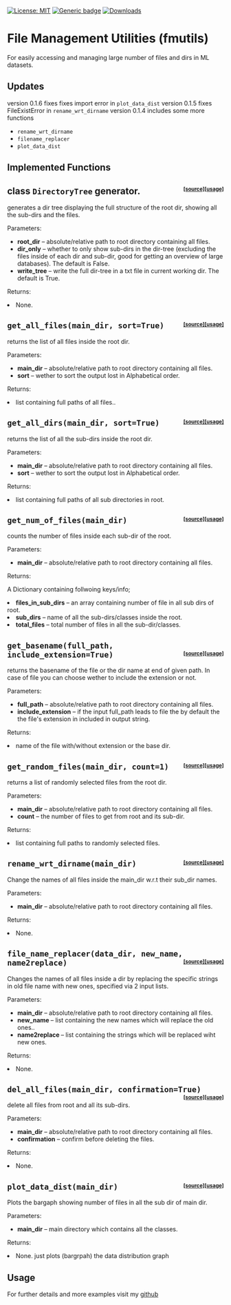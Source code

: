 
[![License: MIT](https://img.shields.io/badge/License-MIT-green.svg)](https://opensource.org/licenses/MIT)
 [![Generic badge](https://img.shields.io/badge/Version-0.1.6-red.svg)](https://shields.io/) [![Downloads](https://pepy.tech/badge/fmutils)](https://pepy.tech/project/fmutils)

# File Management Utilities (fmutils)

For easily accessing and managing large number of files and dirs in ML datasets.
## Updates
version 0.1.6 fixes
fixes import error in `plot_data_dist`
version 0.1.5 fixes
FileExistError in `rename_wrt_dirname`
version 0.1.4 includes some more functions
* `rename_wrt_dirname`
* `filename_replacer`
* `plot_data_dist`
## Implemented Functions
class `DirectoryTree` generator. <div style="float: right; font-size: 12px;">[[source]](https://github.com/Mr-TalhaIlyas/FMUtils/blob/722bf3f7312eb076b1be5108601ba32a8d2339dc/scripts/utils/directorytree.py#L20)[[usage]](https://github.com/Mr-TalhaIlyas/FMUtils#fmutils)</div>
----

generates a dir tree displaying the full structure of the root dir, showing all the sub-dirs and the files.

<tbody valign="top">
<tr class="field-odd field"><th class="field-name">Parameters:</th><td class="field-body"><ul class="first simple">
<li><strong>root_dir</strong> – absolute/relative path to root directory containing all files.</li>
<li><strong>dir_only</strong> – whether to only show sub-dirs in the dir-tree (excluding the files inside of each dir and sub-dir, good for getting an overview of large databases). The default is False.</li>
<li><strong>write_tree</strong> – write the full dir-tree in a txt file in current working dir. The default is True.</li>
</ul>
</td>
</tr>
<tr class="field-even field"><th class="field-name">Returns:</th><td class="field-body"><p class="first last"><li>None.</li></p>
</td>
</tr>
</tbody>


`get_all_files(main_dir, sort=True)` <div style="float: right; font-size: 12px;">[[source]](https://github.com/Mr-TalhaIlyas/FMUtils/blob/main/scripts/fmutils.py#L23)[[usage]](https://github.com/Mr-TalhaIlyas/FMUtils#fmutils)</div>
----
returns the list of all files inside the root dir.
<tbody valign="top">
<tr class="field-odd field"><th class="field-name">Parameters:</th><td class="field-body"><ul class="first simple">
<li><strong>main_dir</strong> – absolute/relative path to root directory containing all files.</li>
<li><strong>sort</strong> – wether to sort the output lost in Alphabetical order.</li>
</ul>
</td>
</tr>
<tr class="field-even field"><th class="field-name">Returns:</th><td class="field-body"><p class="first last"><li>list containing full paths of all files..</li></p>
</td>
</tr>
</tbody>



`get_all_dirs(main_dir, sort=True)` <div style="float: right; font-size: 12px;">[[source]](https://github.com/Mr-TalhaIlyas/FMUtils/blob/722bf3f7312eb076b1be5108601ba32a8d2339dc/scripts/fmutils.py#L46)[[usage]](https://github.com/Mr-TalhaIlyas/FMUtils#fmutils)</div>
---
returns the list of all the sub-dirs inside the root dir.
<tbody valign="top">
<tr class="field-odd field"><th class="field-name">Parameters:</th><td class="field-body"><ul class="first simple">
<li><strong>main_dir</strong> – absolute/relative path to root directory containing all files.</li>
<li><strong>sort</strong> – wether to sort the output lost in Alphabetical order.</li>
</ul>
</td>
</tr>
<tr class="field-even field"><th class="field-name">Returns:</th><td class="field-body"><p class="first last"><li> list containing full paths of all sub directories in root.</li></p>
</td>
</tr>
</tbody>


`get_num_of_files(main_dir)` <div style="float: right; font-size: 12px;">[[source]](https://github.com/Mr-TalhaIlyas/FMUtils/blob/722bf3f7312eb076b1be5108601ba32a8d2339dc/scripts/fmutils.py#L69)[[usage]](https://github.com/Mr-TalhaIlyas/FMUtils#fmutils)</div>
----
counts the number of files inside each sub-dir of the root.

<tbody valign="top">
<tr class="field-odd field"><th class="field-name">Parameters:</th><td class="field-body"><ul class="first simple">
<li><strong>main_dir</strong> – absolute/relative path to root directory containing all files.</li>

</ul>
</td>
</tr>
<tr class="field-even field"><th class="field-name">Returns:</th><td class="field-body"><p class="first last">
A Dictionary containing follwoing keys/info;
<li><strong>files_in_sub_dirs</strong> –  an array containing number of file in all sub dirs of root.</li>
<li><strong>sub_dirs</strong> –  name of all the sub-dirs/classes inside the root.</li>
<li><strong>total_files</strong> –  total number of files in all the sub-dir/classes.</li>
</p>
</td>
</tr>
</tbody>


`get_basename(full_path, include_extension=True)`<div style="float: right; font-size: 12px;">[[source]](https://github.com/Mr-TalhaIlyas/FMUtils/blob/722bf3f7312eb076b1be5108601ba32a8d2339dc/scripts/fmutils.py#L97)[[usage]](https://github.com/Mr-TalhaIlyas/FMUtils#fmutils)</div>
----
returns the basename of the file or the dir name at end of given path. In case of file you can choose wether to include the extension or not.
<tbody valign="top">
<tr class="field-odd field"><th class="field-name">Parameters:</th><td class="field-body"><ul class="first simple">
<li><strong>full_path</strong> – absolute/relative path to root directory containing all files.</li>
<li><strong>include_extension</strong> – if the input full_path leads to file the by default the the file's extension in included in output string.</li>
</ul>
</td>
</tr>
<tr class="field-even field"><th class="field-name">Returns:</th><td class="field-body"><p class="first last"><li> name of the file with/without extension or the base dir.</li></p>
</td>
</tr>
</tbody>


`get_random_files(main_dir, count=1)` <div style="float: right; font-size: 12px;"><div style="float: right; font-size: 12px;">[[source]](https://github.com/Mr-TalhaIlyas/FMUtils/blob/722bf3f7312eb076b1be5108601ba32a8d2339dc/scripts/fmutils.py#L117)[[usage]](https://github.com/Mr-TalhaIlyas/FMUtils#fmutils)</div></div>
----
returns a list of randomly selected files from the root dir.

<tbody valign="top">
<tr class="field-odd field"><th class="field-name">Parameters:</th><td class="field-body"><ul class="first simple">
<li><strong>main_dir</strong> – absolute/relative path to root directory containing all files.</li>
<li><strong>count</strong> – the number of files to get from root and its sub-dir.</li>
</ul>
</td>
</tr>
<tr class="field-even field"><th class="field-name">Returns:</th><td class="field-body"><p class="first last"><li> list containing full paths to randomly selected files.</li></p>
</td>
</tr>
</tbody>

`rename_wrt_dirname(main_dir)` <div style="float: right; font-size: 12px;">[[source]](https://github.com/Mr-TalhaIlyas/FMUtils/blob/b6aefa3cb118a75155bdf2b12b2a70101a575343/scripts/fmutils.py#L145)[[usage]](https://github.com/Mr-TalhaIlyas/FMUtils#fmutils)</div>
----
Change the names of all files inside the main_dir w.r.t their sub_dir names.

<tbody valign="top">
<tr class="field-odd field"><th class="field-name">Parameters:</th><td class="field-body"><ul class="first simple">
<li><strong>main_dir</strong> – absolute/relative path to root directory containing all files.</li>
</ul>
</td>
</tr>
<tr class="field-even field"><th class="field-name">Returns:</th><td class="field-body"><p class="first last"><li> None.</li></p>
</td>
</tr>
</tbody>


`file_name_replacer(data_dir, new_name, name2replace)` <div style="float: right; font-size: 12px;">[[source]](https://github.com/Mr-TalhaIlyas/FMUtils/blob/a091960ce03d4e8da78d2ab047042558b47244be/scripts/fmutils.py#L196)[[usage]](https://github.com/Mr-TalhaIlyas/FMUtils#fmutils)</div>
----
Changes the names of all files inside a dir by replacing the specific strings in old file name with new ones, specified via 2 input lists.

<tbody valign="top">
<tr class="field-odd field"><th class="field-name">Parameters:</th><td class="field-body"><ul class="first simple">
<li><strong>main_dir</strong> – absolute/relative path to root directory containing all files.</li>
<li><strong>new_name </strong> – list containing the new names which will replace the old ones..</li>
<li><strong>name2replace  </strong> – list containing the strings which will be replaced wiht new ones.</li>
</ul>
</td>
</tr>
<tr class="field-even field"><th class="field-name">Returns:</th><td class="field-body"><p class="first last"><li> None.</li></p>
</td>
</tr>
</tbody>


`del_all_files(main_dir, confirmation=True)` <div style="float: right; font-size: 12px;">[[source]](https://github.com/Mr-TalhaIlyas/FMUtils/blob/a091960ce03d4e8da78d2ab047042558b47244be/scripts/fmutils.py#L267)[[usage]](https://github.com/Mr-TalhaIlyas/FMUtils#fmutils)</div>
----
delete all files from root and all its sub-dirs.

<tbody valign="top">
<tr class="field-odd field"><th class="field-name">Parameters:</th><td class="field-body"><ul class="first simple">
<li><strong>main_dir</strong> – absolute/relative path to root directory containing all files.</li>
<li><strong>confirmation</strong> – confirm before deleting the files.</li>
</ul>
</td>
</tr>
<tr class="field-even field"><th class="field-name">Returns:</th><td class="field-body"><p class="first last"><li> None.</li></p>
</td>
</tr>
</tbody>


`plot_data_dist(main_dir)` <div style="float: right; font-size: 12px;">[[source]](https://github.com/Mr-TalhaIlyas/FMUtils/blob/a091960ce03d4e8da78d2ab047042558b47244be/scripts/fmutils.py#L295)[[usage]](https://github.com/Mr-TalhaIlyas/FMUtils#fmutils)</div>
----
Plots the bargaph showing number of files in all the sub dir of main dir.

<tbody valign="top">
<tr class="field-odd field"><th class="field-name">Parameters:</th><td class="field-body"><ul class="first simple">
<li><strong>main_dir</strong> –  main directory which contains all the classes.</li>
</ul>
</td>
</tr>
<tr class="field-even field"><th class="field-name">Returns:</th><td class="field-body"><p class="first last"><li> None. just plots (bargrpah) the data distribution graph</li></p>
</td>
</tr>
</tbody>

## Usage
For further details and more examples visit my [github](https://github.com/Mr-TalhaIlyas/FMUtils)

